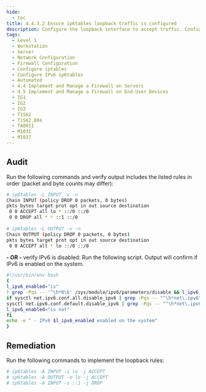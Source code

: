 ```yaml
---
hide:
  - toc
title: 4.4.3.2 Ensure ip6tables loopback traffic is configured
description: Configure the loopback interface to accept traffic. Configure all other interfaces to deny traffic to the loopback network (::1).
tags:
  - Level 1
  - Workstation
  - Server
  - Network Configuration
  - Firewall Configuration
  - Configure iptables
  - Configure IPv6 ip6tables
  - Automated
  - 4.4 Implement and Manage a Firewall on Servers
  - 4.5 Implement and Manage a Firewall on End-User Devices
  - IG1
  - IG2
  - IG3
  - T1562
  - T1562.004
  - TA0011
  - M1031
  - M1037
---
```


## Audit
Run the following commands and verify output includes the listed rules in order (packet and byte counts may differ):
```bash
# ip6tables -L INPUT -v -n
Chain INPUT (policy DROP 0 packets, 0 bytes)
pkts bytes target prot opt in out source destination
 0 0 ACCEPT all lo * ::/0 ::/0
 0 0 DROP all * * ::1 ::/0
 
# ip6tables -L OUTPUT -v -n
Chain OUTPUT (policy DROP 0 packets, 0 bytes)
pkts bytes target prot opt in out source destination
 0 0 ACCEPT all * lo ::/0 ::/0
```
 
**- OR -**
verify IPv6 is disabled:
Run the following script. Output will confirm if IPv6 is enabled on the system.
```bash linenums="1"
#!/usr/bin/env bash
{
l_ipv6_enabled="is"
! grep -Pqs -- '^\h*0\b' /sys/module/ipv6/parameters/disable && l_ipv6_enabled="is not"
if sysctl net.ipv6.conf.all.disable_ipv6 | grep -Pqs -- "^\h*net\.ipv6\.conf\.all\.disable_ipv6\h*=\h*1\b" && \
sysctl net.ipv6.conf.default.disable_ipv6 | grep -Pqs -- "^\h*net\.ipv6\.conf\.default\.disable_ipv6\h*=\h*1\b"; then
l_ipv6_enabled="is not"
fi
echo -e " - IPv6 $l_ipv6_enabled enabled on the system"
}
```

## Remediation
Run the following commands to implement the loopback rules:
```bash
# ip6tables -A INPUT -i lo -j ACCEPT
# ip6tables -A OUTPUT -o lo -j ACCEPT
# ip6tables -A INPUT -s ::1 -j DROP
```
